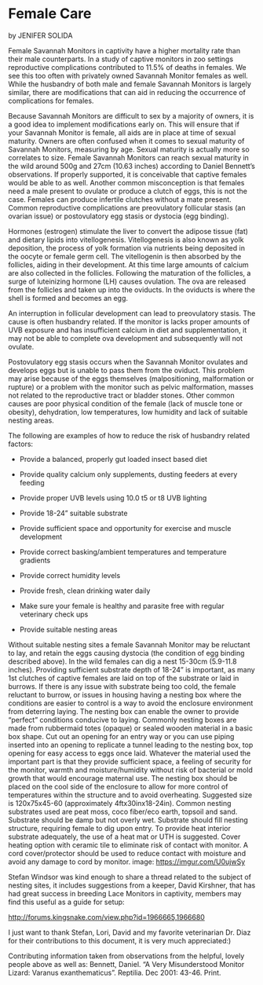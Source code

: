 # Female Care 

by JENIFER SOLIDA

Female Savannah Monitors in captivity have a higher mortality rate than their male counterparts. In a study of captive monitors in zoo settings reproductive complications contributed to 11.5% of deaths in females. We see this too often with privately owned Savannah Monitor females as well. While the husbandry of both male and female Savannah Monitors is largely similar, there are modifications that can aid in reducing the occurrence of complications for females.

Because Savannah Monitors are difficult to sex by a majority of owners, it is a good idea to implement modifications early on. This will ensure that if your Savannah Monitor is female, all aids are in place at time of sexual maturity. 
Owners are often confused when it comes to sexual maturity of Savannah Monitors, measuring by age. Sexual maturity is actually more so correlates to size. Female Savannah Monitors can reach sexual maturity in the wild around 500g and 27cm (10.63 inches) according to Daniel Bennett’s observations. If properly supported, it is conceivable that captive females would be able to as well. Another common misconception is that females need a male present to ovulate or produce a clutch of eggs, this is not the case. Females can produce infertile clutches without a mate present.
Common reproductive complications are preovulatory follicular stasis (an ovarian issue) or postovulatory egg stasis or dystocia (egg binding). 

Hormones (estrogen) stimulate the liver to convert the adipose tissue (fat) and dietary lipids into vitellogenesis. Vitellogenesis is also known as yolk deposition, the process of yolk formation via nutrients being deposited in the oocyte or female germ cell. The vitellogenin is then absorbed by the follicles, aiding in their development. At this time large amounts of calcium are also collected in the follicles. Following the maturation of the follicles, a surge of luteinizing hormone (LH) causes ovulation. The ova are released from the follicles and taken up into the oviducts. In the oviducts is where the shell is formed and becomes an egg.

An interruption in follicular development can lead to preovulatory stasis. The cause is often husbandry related. If the monitor is lacks proper amounts of UVB exposure and has insufficient calcium in diet and supplementation, it may not be able to complete ova development and subsequently will not ovulate.

Postovulatory egg stasis occurs when the Savannah Monitor ovulates and develops eggs but is  unable to pass them from the oviduct. This problem may arise because of the eggs themselves (malpositioning, malformation or rupture) or a problem with the monitor such as pelvic malformation, masses not related to the reproductive tract or bladder stones. Other common causes are poor physical condition of the female (lack of muscle tone or obesity), dehydration, low temperatures, low humidity and lack of suitable nesting areas.

The following are examples of how to reduce the risk of husbandry related factors:

* Provide a balanced, properly gut loaded insect based diet

* Provide quality calcium only supplements, dusting feeders at every feeding

* Provide proper UVB levels using 10.0 t5 or t8 UVB lighting

* Provide 18-24” suitable substrate

* Provide sufficient space and opportunity for exercise and muscle development

* Provide correct basking/ambient temperatures and temperature gradients

* Provide correct humidity levels

* Provide fresh, clean drinking water daily

* Make sure your female is healthy and parasite free with regular veterinary check ups

* Provide suitable nesting areas

Without suitable nesting sites a female Savannah Monitor may be reluctant to lay, and retain the eggs causing dystocia (the condition of egg binding described above). In the wild females can dig a nest 15-30cm (5.9-11.8 inches). Providing sufficient substrate depth of 18-24” is important, as many 1st clutches of captive females are laid on top of the substrate or laid in burrows. If there is any issue with substrate being too cold, the female reluctant to burrow, or issues in housing having a nesting box where the conditions are easier to control is a way to avoid the enclosure environment from deterring laying. The nesting box can enable the owner to provide “perfect” conditions conducive to laying. Commonly nesting boxes are made from rubbermaid totes (opaque) or sealed wooden material in a basic box shape. Cut out an opening for an entry way or you can use piping inserted into an opening to replicate a tunnel leading to the nesting box, top opening for easy access to eggs once laid.  Whatever the material used the important part is that they provide sufficient space, a feeling of security for the monitor, warmth and moisture/humidity without risk of bacterial or mold growth that would encourage maternal use. The nesting box should be placed on the cool side of the enclosure to allow for more control of temperatures within the structure and to avoid overheating. Suggested size is 120x75x45-60 (approximately 4ftx30inx18-24in). Common nesting substrates used are peat moss, coco fiber/eco earth, topsoil and sand. Substrate should be damp but not overly wet. Substrate should fill nesting structure, requiring female to dig upon entry. To provide heat interior substrate adequately, the use of a heat mat or UTH is suggested. Cover heating option with ceramic tile to eliminate risk of contact with monitor. A cord cover/protector should be used to reduce contact with moisture and avoid any damage to cord by monitor. image: https://imgur.com/U0ujwSy



Stefan Windsor was kind enough to share a thread related to the subject of nesting sites, it includes suggestions from a keeper, David Kirshner, that has had great success in breeding Lace Monitors in captivity, members may find this useful as a guide for setup:

http://forums.kingsnake.com/view.php?id=1966665,1966680

I just want to thank Stefan, Lori, David and my favorite veterinarian Dr. Diaz for their contributions to this document, it is very much appreciated:)


Contributing information taken from observations from the helpful, lovely people above as well as:
Bennett, Daniel. “A Very Misunderstood Monitor Lizard: Varanus exanthematicus”. Reptilia. Dec 2001: 43-46. Print.
